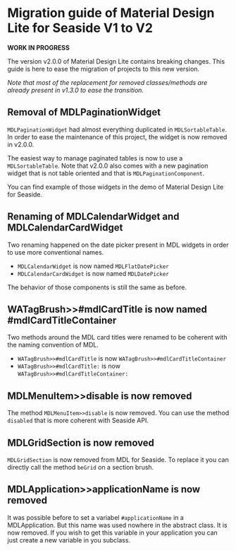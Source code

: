 # Migration guide of Material Design Lite for Seaside V1 to V2

**WORK IN PROGRESS**

The version v2.0.0 of Material Design Lite contains breaking changes. This guide is here to ease the migration of projects to this new version. 

*Note that most of the replacement for removed classes/methods are already present in v1.3.0 to ease the transition.*

## Removal of MDLPaginationWidget

`MDLPaginationWidget` had almost everything duplicated in `MDLSortableTable`. In order to ease the maintenance of this project, the widget is now removed in v2.0.0.

The easiest way to manage paginated tables is now to use a `MDLSortableTable`. Note that v2.0.0 also comes with a new pagination widget that is not table oriented and that is `MDLPaginationComponent`.

You can find example of those widgets in the demo of Material Design Lite for Seaside.

## Renaming of MDLCalendarWidget and MDLCalendarCardWidget

Two renaming happened on the date picker present in MDL widgets in order to use more conventional names. 

- `MDLCalendarWidget` is now named `MDLFlatDatePicker`
- `MDLCalendarCardWidget` is now named `MDLDatePicker`

The behavior of those components is still the same as before.


## WATagBrush>>#mdlCardTitle is now named #mdlCardTitleContainer

Two methods around the MDL card titles were renamed to be coherent with the naming convention of MDL.

- `WATagBrush>>#mdlCardTitle` is now `WATagBrush>>#mdlCardTitleContainer`
- `WATagBrush>>#mdlCardTitle:` is now `WATagBrush>>#mdlCardTitleContainer:`

## MDLMenuItem>>disable is now removed

The method `MDLMenuItem>>disable` is now removed. You can use the method `disabled` that is more coherent with Seaside API.

## MDLGridSection is now removed

`MDLGridSection` is now removed from MDL for Seaside. To replace it you can directly call the method `beGrid` on a section brush.
 
## MDLApplication>>applicationName is now removed

It was possible before to set a variabel `#applicationName` in a MDLApplication. But this name was used nowhere in the abstract class. It is now removed. If you wish to get this variable in your application you can just create a new variable in you subclass.
 

